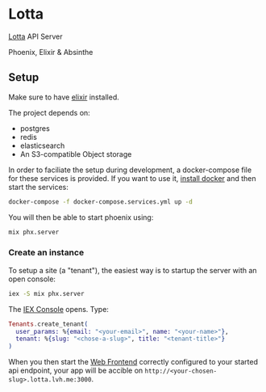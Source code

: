 # Lotta

[Lotta](https://lotta.schule) API Server

Phoenix, Elixir & Absinthe

## Setup

Make sure to have [elixir](https://elixir-lang.org/install.html) installed.

The project depends on:

- postgres
- redis
- elasticsearch
- An S3-compatible Object storage

In order to faciliate the setup during development, a docker-compose file
for these services is provided.
If you want to use it, [install docker](https://docs.docker.com/engine/install/)
and then start the services:

``` bash
docker-compose -f docker-compose.services.yml up -d
```

You will then be able to start phoenix using:

``` bash
mix phx.server
```

### Create an instance

To setup a site (a "tenant"), the easiest way is to startup the server
with an open console:

``` bash
iex -S mix phx.server
```

The [IEX Console](https://hexdocs.pm/iex/1.13/IEx.html) opens. Type:

``` elixir
Tenants.create_tenant(
  user_params: %{email: "<your-email>", name: "<your-name>"},
  tenant: %{slug: "<chose-a-slug>", title: "<tenant-title>"}
)
```

When you then start the [Web Frontend](https://github.com/lotta-schule/web)
correctly configured to your started api endpoint, your app will be accible
on `http://<your-chosen-slug>.lotta.lvh.me:3000`.
